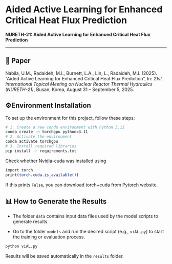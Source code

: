 # Aided Active Learning for Enhanced Critical Heat Flux Prediction

**NURETH-21: Aided Active Learning for Enhanced Critical Heat Flux Prediction**

---

## 📄 Paper

Nabila, U.M., Radaideh, M.I., Burnett, L.A., Lin, L., Radaideh, M.I. (2025). “Aided Active Learning for Enhanced Critical Heat Flux Prediction”, In: *21st International Topical Meeting on Nuclear Reactor Thermal Hydraulics (NURETH-21)*, Busan, Korea, August 31 – September 5, 2025.

## ⚙️Environment Installation

To set up the environment for this project, follow these steps:
```bash
# 1. Create a new conda environment with Python 3.11
conda create -n torchgpu python=3.11
# 2. Activate the environment
conda activate torchgpu
# 3. Install required libraries
pip install -r requirements.txt
```
Check whether Nvidia-cuda was installed using 
```bash
import torch
print(torch.cuda.is_available())
```
If this prints ```False```, you can download torch+cuda from [Pytorch](https://pytorch.org/get-started/locally/) website.

## 📊 How to Generate the Results

- The folder `data` contains input data files used by the model scripts to generate results.

-  Go to the folder `models` and run the desired script (e.g., `viAL.py`) to start the training or evaluation process.
```bash
python viAL.py
```

Results will be saved automatically in the `results` folder.


